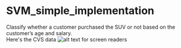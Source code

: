 # SVM_simple_implementation

Classify whether a customer purchased the SUV or not based on the customer’s age and salary.
<br>
Here's the CVS data
![alt text for screen readers](https://www.mltut.com/wp-content/uploads/2020/12/SVM-1.jpg)
